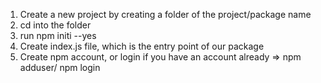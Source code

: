 1. Create a new project by creating a folder of the project/package name
2. cd into the folder
3. run npm initi --yes
4. Create index.js file, which is the entry point of our package
5. Create npm account, or login if you have an account already => npm adduser/ npm login

